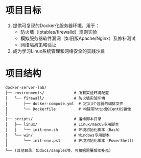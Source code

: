 # **项目目标**

1. 提供可复现的Docker化服务器环境，用于：
   - 防火墙（iptables/firewalld）规则实验
   - 模拟服务器软件漏洞（如旧版Apache/Nginx）及修补测试
   - 网络隔离策略验证
2. 成为学习Linux系统管理和网络安全的实践沙盒

# 项目结构

```
docker-server-lab/
├── environments/             # 所有实验环境配置
│   └── firewall/             # 防火墙实验环境
│       ├── docker-compose.yml  # 定义3个容器的编排文件
│       └── Dockerfile          # 构建带httpd的CentOS镜像
│
├── scripts/                  # 运维脚本目录
│   ├── linux/                # Linux/macOS专用脚本
│   │   └── init-env.sh       # 环境初始化脚本（Bash）
│   └── win/                  # Windows专用脚本
│       └── init-env.ps1      # 环境初始化脚本（PowerShell）
│
└── (其他目录，如docs/samples等，可根据需要后续补充)
```





